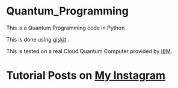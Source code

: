 # Quantum_Programming

This is a Quantum Programming code in Python .

This is done using <a href="https://qiskit.org/">qiskit</a> .

This is tested on a real Cloud Quantum Computer provided by <a href="https://quantum-computing.ibm.com/">IBM</a>.

# Tutorial Posts on <a href="https://www.instagram.com/code.forever/">My Instagram</a>
